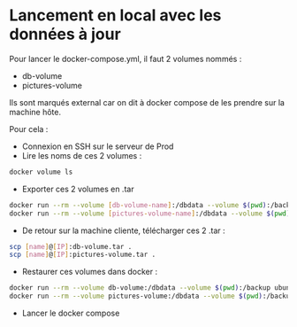 # Lancement en local avec les données à jour

Pour lancer le docker-compose.yml, il faut 2 volumes nommés :

- db-volume
- pictures-volume

Ils sont marqués external car on dit à docker compose de les prendre sur la machine hôte.

Pour cela : 

- Connexion en SSH sur le serveur de Prod 
- Lire les noms de ces 2 volumes : 

```sh
docker volume ls
```

- Exporter ces 2 volumes en .tar

```sh
docker run --rm --volume [db-volume-name]:/dbdata --volume $(pwd):/backup ubuntu tar cvf /backup/db-volume.tar /dbdata
docker run --rm --volume [pictures-volume-name]:/dbdata --volume $(pwd):/backup ubuntu tar cvf /backup/pictures-volume.tar /dbdata
```

- De retour sur la machine cliente, télécharger ces 2 .tar :

```sh
scp [name]@[IP]:db-volume.tar .
scp [name]@[IP]:pictures-volume.tar .
```

- Restaurer ces volumes dans docker :

```sh
docker run --rm --volume db-volume:/dbdata --volume $(pwd):/backup ubuntu tar xvf /backup/db-volume.tar -C /dbdata --strip 1
docker run --rm --volume pictures-volume:/dbdata --volume $(pwd):/backup ubuntu tar xvf /backup/pictures-volume.tar -C /dbdata --strip 1
```

- Lancer le docker compose